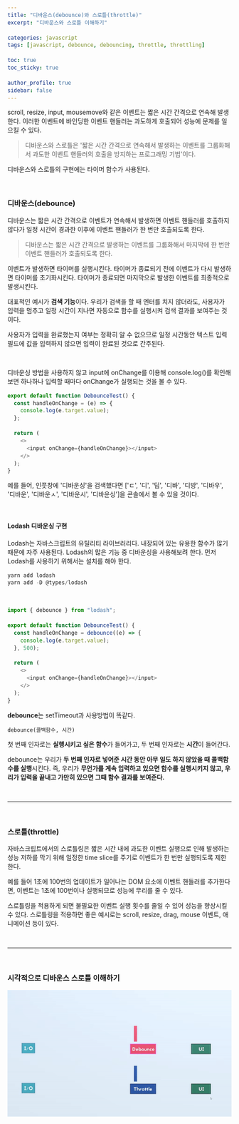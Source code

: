```yaml
---
title: "디바운스(debounce)와 스로틀(throttle)"
excerpt: "디바운스와 스로틀 이해하기"

categories: javascript
tags: [javascript, debounce, debouncing, throttle, throttling]

toc: true
toc_sticky: true

author_profile: true
sidebar: false
---
```


scroll, resize, input, mousemove와 같은 이벤트는 짧은 시간 간격으로 연속해 발생한다. 이러한 이벤트에 바인딩한 이벤트 핸들러는 과도하게 호출되어 성능에 문제를 일으킬 수 있다.

> 디바운스와 스로틀은 '짧은 시간 간격으로 연속해서 발생하는 이벤트를 그룹화해서 과도한 이벤트 핸들러의 호출을 방지하는 프로그래밍 기법'이다.

디바운스와 스로틀의 구현에는 타이머 함수가 사용된다.

<br>

### 디바운스(debounce)

디바운스는 짧은 시간 간격으로 이벤트가 연속해서 발생하면 이벤트 핸들러를 호출하지 않다가 일정 시간이 경과한 이후에 이벤트 핸들러가 한 번만 호출되도록 한다.

> 디바운스는 짧은 시간 간격으로 발생하는 이벤트를 그룹화해서 마지막에 한 번만 이벤트 핸들러가 호출되도록 한다.

이벤트가 발생하면 타이머를 실행시킨다. 타이머가 종료되기 전에 이벤트가 다시 발생하면 타이머를 초기화시킨다. 타이머가 종료되면 마지막으로 발생한 이벤트를 최종적으로 발생시킨다.

대표적인 예시가 **검색 기능**이다. 우리가 검색을 할 때 엔터를 치지 않더라도, 사용자가 입력을 멈추고 일정 시간이 지나면 자동으로 함수를 실행시켜 검색 결과를 보여주는 것이다.

사용자가 입력을 완료했는지 여부는 정확히 알 수 없으므로 일정 시간동안 텍스트 입력 필드에 값을 입력하지 않으면 입력이 완료된 것으로 간주된다.

<br>

디바운싱 방법을 사용하지 않고 input에 onChange를 이용해 console.log()를 확인해 보면 하나하나 입력할 때마다 onChange가 실행되는 것을 볼 수 있다.

```js
export default function DebounceTest() {
  const handleOnChange = (e) => {
    console.log(e.target.value);
  };

  return (
    <>
      <input onChange={handleOnChange}></input>
    </>
  );
}
```

예를 들어, 인풋창에 '디바운싱'을 검색했다면 ['ㄷ', '디', '딥', '디바', '디방', '디바우', '디바운', '디바운ㅅ', '디바운시', '디바운싱']을 콘솔에서 볼 수 있을 것이다.

<br>

#### Lodash 디바운싱 구현

Lodash는 자바스크립트의 유틸리티 라이브러리다. 내장되어 있는 유용한 함수가 많기 때문에 자주 사용된다. Lodash의 많은 기능 중 디바운싱을 사용해보려 한다. 먼저 Lodash를 사용하기 위해서는 설치를 해야 한다.

```js
yarn add lodash
yarn add -D @types/lodash
```

<br>

```js
import { debounce } from "lodash";

export default function DebounceTest() {
  const handleOnChange = debounce((e) => {
    console.log(e.target.value);
  }, 500);

  return (
    <>
      <input onChange={handleOnChange}></input>
    </>
  );
}
```

**debounce**는 setTimeout과 사용방법이 똑같다. <br>

`debounce(콜백함수, 시간)` <br>

첫 번째 인자로는 **실행시키고 싶은 함수**가 들어가고, 두 번째 인자로는 **시간**이 들어간다. <br>

debounce는 우리가 **두 번째 인자로 넣어준 시간 동안 아무 일도 하지 않았을 때 콜백함수를 실행**시킨다. 즉, 우리가 **무언가를 계속 입력하고 있으면 함수를 실행시키지 않고, 우리가 입력을 끝내고 가만히 있으면 그때 함수 결과를 보여준다.**

<br>

---

<br>

### 스로틀(throttle)

자바스크립트에서의 스로틀링은 짧은 시간 내에 과도한 이벤트 실행으로 인해 발생하는 성능 저하를 막기 위해 일정한 time slice를 주기로 이벤트가 한 번만 실행되도록 제한한다.

예를 들어 1초에 100번의 업데이트가 일어나는 DOM 요소에 이벤트 핸들러를 추가한다면, 이벤트는 1초에 100번이나 실행되므로 성능에 무리를 줄 수 있다.

스로틀링을 적용하게 되면 불필요한 이벤트 실행 횟수를 줄일 수 있어 성능을 향상시킬 수 있다. 스로틀링을 적용하면 좋은 예시로는 scroll, resize, drag, mouse 이벤트, 애니메이션 등이 있다.

<br>

---

<br>

### 시각적으로 디바운스 스로틀 이해하기

![System Design Basics: Debounce Vs Throttle](/assets/images/js/debounce_throttle.gif)
